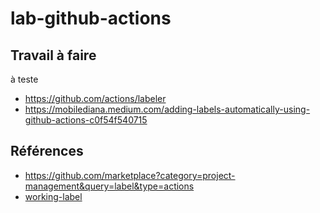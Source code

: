 # lab-github-actions

## Travail à faire


à teste 

- https://github.com/actions/labeler
- https://mobilediana.medium.com/adding-labels-automatically-using-github-actions-c0f54f540715


## Références 

- https://github.com/marketplace?category=project-management&query=label&type=actions
- [working-label](https://github.com/marketplace/actions/working-label)